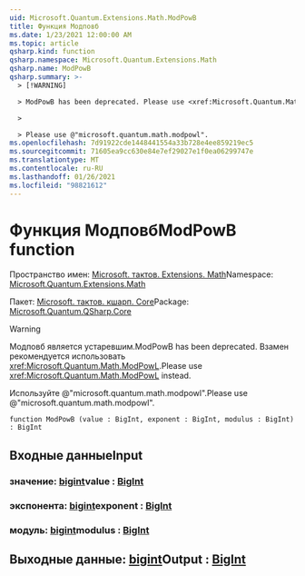 ```yaml
---
uid: Microsoft.Quantum.Extensions.Math.ModPowB
title: Функция Модповб
ms.date: 1/23/2021 12:00:00 AM
ms.topic: article
qsharp.kind: function
qsharp.namespace: Microsoft.Quantum.Extensions.Math
qsharp.name: ModPowB
qsharp.summary: >-
  > [!WARNING]

  > ModPowB has been deprecated. Please use <xref:Microsoft.Quantum.Math.ModPowL> instead.

  >

  > Please use @"microsoft.quantum.math.modpowl".
ms.openlocfilehash: 7d91922cde1448441554a33b728e4ee859219ec5
ms.sourcegitcommit: 71605ea9cc630e84e7ef29027e1f0ea06299747e
ms.translationtype: MT
ms.contentlocale: ru-RU
ms.lasthandoff: 01/26/2021
ms.locfileid: "98821612"
---
```

# <a name="modpowb-function"></a><span data-ttu-id="06e29-102">Функция Модповб</span><span class="sxs-lookup"><span data-stu-id="06e29-102">ModPowB function</span></span>

<span data-ttu-id="06e29-103">Пространство имен: [Microsoft. тактов. Extensions. Math](xref:Microsoft.Quantum.Extensions.Math)</span><span class="sxs-lookup"><span data-stu-id="06e29-103">Namespace: [Microsoft.Quantum.Extensions.Math](xref:Microsoft.Quantum.Extensions.Math)</span></span>

<span data-ttu-id="06e29-104">Пакет: [Microsoft. тактов. кшарп. Core](https://nuget.org/packages/Microsoft.Quantum.QSharp.Core)</span><span class="sxs-lookup"><span data-stu-id="06e29-104">Package: [Microsoft.Quantum.QSharp.Core](https://nuget.org/packages/Microsoft.Quantum.QSharp.Core)</span></span>


> [!WARNING]
> <span data-ttu-id="06e29-105">Модповб является устаревшим.</span><span class="sxs-lookup"><span data-stu-id="06e29-105">ModPowB has been deprecated.</span></span> <span data-ttu-id="06e29-106">Взамен рекомендуется использовать <xref:Microsoft.Quantum.Math.ModPowL>.</span><span class="sxs-lookup"><span data-stu-id="06e29-106">Please use <xref:Microsoft.Quantum.Math.ModPowL> instead.</span></span>
>
> <span data-ttu-id="06e29-107">Используйте @"microsoft.quantum.math.modpowl".</span><span class="sxs-lookup"><span data-stu-id="06e29-107">Please use @"microsoft.quantum.math.modpowl".</span></span>



```qsharp
function ModPowB (value : BigInt, exponent : BigInt, modulus : BigInt) : BigInt
```


## <a name="input"></a><span data-ttu-id="06e29-108">Входные данные</span><span class="sxs-lookup"><span data-stu-id="06e29-108">Input</span></span>

### <a name="value--bigint"></a><span data-ttu-id="06e29-109">значение: [bigint](xref:microsoft.quantum.lang-ref.bigint)</span><span class="sxs-lookup"><span data-stu-id="06e29-109">value : [BigInt](xref:microsoft.quantum.lang-ref.bigint)</span></span>




### <a name="exponent--bigint"></a><span data-ttu-id="06e29-110">экспонента: [bigint](xref:microsoft.quantum.lang-ref.bigint)</span><span class="sxs-lookup"><span data-stu-id="06e29-110">exponent : [BigInt](xref:microsoft.quantum.lang-ref.bigint)</span></span>




### <a name="modulus--bigint"></a><span data-ttu-id="06e29-111">модуль: [bigint](xref:microsoft.quantum.lang-ref.bigint)</span><span class="sxs-lookup"><span data-stu-id="06e29-111">modulus : [BigInt](xref:microsoft.quantum.lang-ref.bigint)</span></span>





## <a name="output--bigint"></a><span data-ttu-id="06e29-112">Выходные данные: [bigint](xref:microsoft.quantum.lang-ref.bigint)</span><span class="sxs-lookup"><span data-stu-id="06e29-112">Output : [BigInt](xref:microsoft.quantum.lang-ref.bigint)</span></span>

